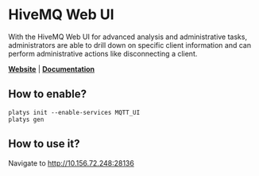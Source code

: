 # HiveMQ Web UI

With the HiveMQ Web UI for advanced analysis and administrative tasks, administrators are able to drill down on specific client information and can perform administrative actions like disconnecting a client.

**[Website](https://www.hivemq.com/docs/hivemq/3.4/web-ui/introduction.html)** | **[Documentation](https://www.hivemq.com/docs/hivemq/3.4/web-ui/introduction.html)** 

## How to enable?

```
platys init --enable-services MQTT_UI
platys gen
```

## How to use it?

Navigate to <http://10.156.72.248:28136>